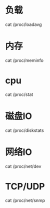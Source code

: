 # 负载
cat /proc/loadavg

# 内存
cat /proc/meminfo

# cpu
cat /proc/stat

# 磁盘IO
cat /proc/diskstats

# 网络IO
cat /proc/net/dev

# TCP/UDP
cat /proc/net/snmp
